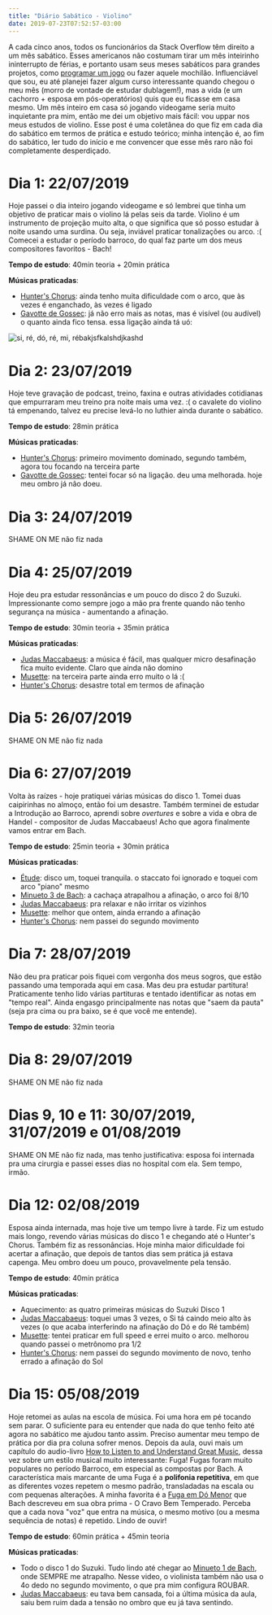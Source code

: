 ```yaml
---
title: "Diário Sabático - Violino"
date: 2019-07-23T07:52:57-03:00
---
```


A cada cinco anos, todos os funcionários da Stack Overflow têm direito a um mês sabático. Esses americanos não costumam tirar um mês inteirinho ininterrupto de férias, e portanto usam seus meses sabáticos para grandes projetos, como [programar um jogo](https://kevinmontrose.com/2019/01/30/sabbatical-log-retrospective/) ou fazer aquele mochilão. Influenciável que sou, eu até planejei fazer algum curso interessante quando chegou o meu mês (morro de vontade de estudar dublagem!), mas a vida (e um cachorro + esposa em pós-operatórios) quis que eu ficasse em casa mesmo. Um mês inteiro em casa só jogando videogame seria muito inquietante pra mim, então me dei um objetivo mais fácil: vou uppar nos meus estudos de violino. Esse post é uma coletânea do que fiz em cada dia do sabático em termos de prática e estudo teórico; minha intenção é, ao fim do sabático, ler tudo do início e me convencer que esse mês raro não foi completamente desperdiçado.

# Dia 1: 22/07/2019

Hoje passei o dia inteiro jogando videogame e só lembrei que tinha um objetivo de praticar mais o violino lá pelas seis da tarde. Violino é um instrumento de projeção muito alta, o que significa que só posso estudar à noite usando uma surdina. Ou seja, inviável praticar tonalizações ou arco. :( Comecei a estudar o período barroco, do qual faz parte um dos meus compositores favoritos - Bach!

**Tempo de estudo**: 40min teoria + 20min prática

**Músicas praticadas**:

- [Hunter's Chorus](https://www.youtube.com/watch?v=DMvkFmKbXmM): ainda tenho muita dificuldade com o arco, que às vezes é enganchado, às vezes é ligado
- [Gavotte de Gossec](https://www.youtube.com/watch?v=2-eyvN3XEls): já não erro mais as notas, mas é visível (ou audível) o quanto ainda fico tensa. essa ligação ainda tá uó:

<img src="/img/violin_gavotte_score.png" class="center" alt="si, ré, dó, ré, mi, rébakjsfkalshdjkashd" title="si, ré, dó, ré, mi, rébakjsfkalshdjkashd">

# Dia 2: 23/07/2019

Hoje teve gravação de podcast, treino, faxina e outras atividades cotidianas que empurraram meu treino pra noite mais uma vez. :( o cavalete do violino tá empenando, talvez eu precise levá-lo no luthier ainda durante o sabático.

**Tempo de estudo**: 28min prática

**Músicas praticadas**:

- [Hunter's Chorus](https://www.youtube.com/watch?v=DMvkFmKbXmM): primeiro movimento dominado, segundo também, agora tou focando na terceira parte
- [Gavotte de Gossec](https://www.youtube.com/watch?v=2-eyvN3XEls): tentei focar só na ligação. deu uma melhorada. hoje meu ombro já não doeu.

# Dia 3: 24/07/2019

SHAME ON ME não fiz nada

# Dia 4: 25/07/2019

Hoje deu pra estudar ressonâncias e um pouco do disco 2 do Suzuki. Impressionante como sempre jogo a mão pra frente quando não tenho segurança na música - aumentando a afinação.

**Tempo de estudo**: 30min teoria + 35min prática

**Músicas praticadas**:

- [Judas Maccabaeus](https://www.youtube.com/watch?v=qksLxX27tVA): a música é fácil, mas qualquer micro desafinação fica muito evidente. Claro que ainda não domino
- [Musette](https://www.youtube.com/watch?v=5DBC7l7aSQ8): na terceira parte ainda erro muito o lá :(
- [Hunter's Chorus](https://www.youtube.com/watch?v=DMvkFmKbXmM): desastre total em termos de afinação

# Dia 5: 26/07/2019

SHAME ON ME não fiz nada

# Dia 6: 27/07/2019

Volta às raízes - hoje pratiquei várias músicas do disco 1. Tomei duas caipirinhas no almoço, então foi um desastre. Também terminei de estudar a Introdução ao Barroco, aprendi sobre *overtures* e sobre a vida e obra de Handel - compositor de Judas Maccabaeus! Acho que agora finalmente vamos entrar em Bach.

**Tempo de estudo**: 25min teoria + 30min prática

**Músicas praticadas**:

- [Étude](https://www.youtube.com/watch?v=gZ5IJm_yTZM): disco um, toquei tranquila. o staccato foi ignorado e toquei com arco "piano" mesmo
- [Minueto 3 de Bach](https://www.youtube.com/watch?v=fGhTz7MgtkM): a cachaça atrapalhou a afinação, o arco foi 8/10
- [Judas Maccabaeus](https://www.youtube.com/watch?v=qksLxX27tVA): pra relaxar e não irritar os vizinhos
- [Musette](https://www.youtube.com/watch?v=5DBC7l7aSQ8): melhor que ontem, ainda errando a afinação
- [Hunter's Chorus](https://www.youtube.com/watch?v=DMvkFmKbXmM): nem passei do segundo movimento

# Dia 7: 28/07/2019

Não deu pra praticar pois fiquei com vergonha dos meus sogros, que estão passando uma temporada aqui em casa. Mas deu pra estudar partitura! Praticamente tenho lido várias partituras e tentado identificar as notas em "tempo real". Ainda engasgo principalmente nas notas que "saem da pauta" (seja pra cima ou pra baixo, se é que você me entende).

**Tempo de estudo**: 32min teoria

# Dia 8: 29/07/2019

SHAME ON ME não fiz nada

# Dias 9, 10 e 11: 30/07/2019, 31/07/2019 e 01/08/2019

SHAME ON ME não fiz nada, mas tenho justificativa: esposa foi internada pra uma cirurgia e passei esses dias no hospital com ela. Sem tempo, irmão.

# Dia 12: 02/08/2019

Esposa ainda internada, mas hoje tive um tempo livre à tarde. Fiz um estudo mais longo, revendo várias músicas do disco 1 e chegando até o Hunter's Chorus. Também fiz as ressonâncias. Hoje minha maior dificuldade foi acertar a afinação, que depois de tantos dias sem prática já estava capenga. Meu ombro doeu um pouco, provavelmente pela tensão.

**Tempo de estudo**: 40min prática

**Músicas praticadas**:

- Aquecimento: as quatro primeiras músicas do Suzuki Disco 1
- [Judas Maccabaeus](https://www.youtube.com/watch?v=qksLxX27tVA): toquei umas 3 vezes, o Si tá caindo meio alto às vezes (o que acaba interferindo na afinação do Dó e do Ré também)
- [Musette](https://www.youtube.com/watch?v=5DBC7l7aSQ8): tentei praticar em full speed e errei muito o arco. melhorou quando passei o metrônomo pra 1/2
- [Hunter's Chorus](https://www.youtube.com/watch?v=DMvkFmKbXmM): nem passei do segundo movimento de novo, tenho errado a afinação do Sol

# Dia 15: 05/08/2019

Hoje retomei as aulas na escola de música. Foi uma hora em pé tocando sem parar. O suficiente para eu entender que nada do que tenho feito até agora no sabático me ajudou tanto assim. Preciso aumentar meu tempo de prática por dia pra coluna sofrer menos. Depois da aula, ouvi mais um capítulo do audio-livro [How to Listen to and Understand Great Music](https://www.goodreads.com/book/show/1266284.How_to_Listen_to_and_Understand_Great_Music), dessa vez sobre um estilo musical muito interessante: Fuga! Fugas foram muito populares no período Barroco, em especial as compostas por Bach. A característica mais marcante de uma Fuga é a **polifonia repetitiva**, em que as diferentes vozes repetem o mesmo padrão, transladadas na escala ou com pequenas alterações. A minha favorita é a [Fuga em Dó Menor](https://youtu.be/1GXHjxvSi24?t=77) que Bach descreveu em sua obra prima - O Cravo Bem Temperado. Perceba que a cada nova "voz" que entra na música, o mesmo motivo (ou a mesma sequência de notas) é repetido. Lindo de ouvir!

**Tempo de estudo**: 60min prática + 45min teoria

**Músicas praticadas**:

- Todo o disco 1 do Suzuki. Tudo lindo até chegar ao [Minueto 1 de Bach](https://www.youtube.com/watch?v=1gQ9KRh0YWc), onde SEMPRE me atrapalho. Nesse video, o violinista também não usa o 4o dedo no segundo movimento, o que pra mim configura ROUBAR.
- [Judas Maccabaeus](https://www.youtube.com/watch?v=qksLxX27tVA): eu tava bem cansada, foi a última música da aula, saiu bem ruim dada a tensão no ombro que eu já tava sentindo.